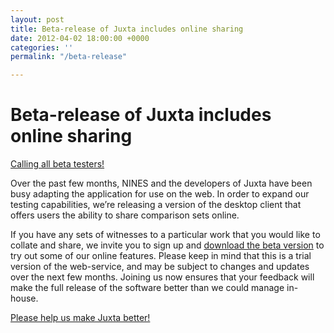 ```yaml
---
layout: post
title: Beta-release of Juxta includes online sharing
date: 2012-04-02 18:00:00 +0000
categories: ''
permalink: "/beta-release"

---
```

# Beta-release of Juxta includes online sharing

[Calling all beta testers!](http://juxta.performantsoftware.com/)

Over the past few months, NINES and the developers of Juxta have been busy adapting the application for use on the web. In order to expand our testing capabilities, we’re releasing a version of the desktop client that offers users the ability to share comparison sets online.

If you have any sets of witnesses to a particular work that you would like to collate and share, we invite you to sign up and [download the beta version](http://juxta.performantsoftware.com/) to try out some of our online features. Please keep in mind that this is a trial version of the web-service, and may be subject to changes and updates over the next few months. Joining us now ensures that your feedback will make the full release of the software better than we could manage in-house.

[Please help us make Juxta better!](http://juxta.performantsoftware.com/)